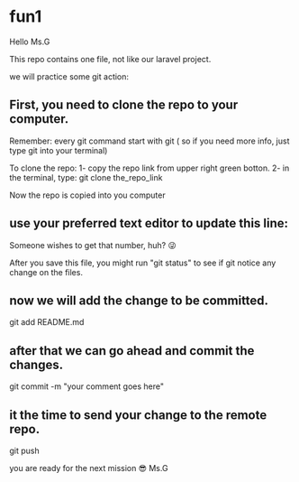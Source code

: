 # fun1
Hello Ms.G


This repo contains one file, not like our laravel project.

we will practice some git action:

## First, you need to clone the repo to your computer.
Remember:
every git command start with git ( so if you need more info, just type git into your terminal)

To clone the repo:
1- copy the repo link from upper right green botton.
2- in the terminal, type:
 git clone the_repo_link

Now the repo is copied into you computer

## use your preferred text editor to update this line:

Someone wishes to get that number, huh? 😜


After you save this file, you might run "git status" to see if git notice any change on the files.

## now we will add the change to be committed.

git add README.md

## after that we can go ahead and commit the changes.
git commit -m "your comment goes here"

## it the time to send your change to the remote repo.

git push

you are ready for the next mission 😎 Ms.G
